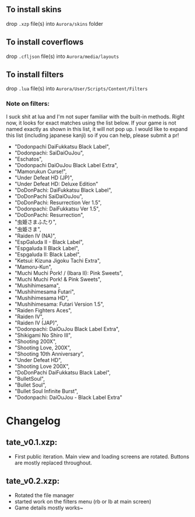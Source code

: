 ## To install skins
drop `.xzp` file(s) into `Aurora/skins` folder

## To install coverflows
drop `.cfljson`  file(s) into `Aurora/media/layouts`

## To install filters
drop `.lua` file(s) into `Aurora/User/Scripts/Content/Filters`

### Note on filters:
I suck shit at lua and I'm not super familiar with the built-in methods. Right now, it looks for exact matches using the list below. If your game is not named exactly as shown in this list, it will not pop up. I would like to expand this list (including japanese kanji) so if you can help, please submit a pr!

- "Dodonpachi DaiFukkatsu Black Label", 
- "Dodonpachi: SaiDaiOuJou", 
- "Eschatos",
- "Dodonpachi DaiOuJou Black Label Extra", 
- "Mamorukun Curse!", 
- "Under Defeat HD (JP)", 
- "Under Defeat HD: Deluxe Edition"
- "DoDonPachi: DaiFukkatsu Black Label", 
- "DoDonPachi SaiDaiOuJou",
- "DoDonPachi: Resurrection Ver 1.5", 
- "Dodonpachi: DaiFukkatsu Ver 1.5",
- "DoDonPachi: Resurrection", 
- "虫姫さまふたり", 
- "虫姫さま", 
- "Raiden IV (NA)",
- "EspGaluda II - Black Label", 
- "Espgaluda II Black Label", 
- "Espgaluda II: Black Label",
- "Ketsui: Kizuna Jigoku Tachi Extra", 
- "Mamoru-Kun", 
- "Muchi Muchi Pork! / (Ibara II): Pink Sweets",
- "Muchi Muchi Pork! & Pink Sweets", 
- "Mushihimesama", 
- "Mushihimesama Futari",
- "Mushihimesama HD", 
- "Mushihimesama: Futari Version 1.5", 
- "Raiden Fighters Aces", 
- "Raiden IV",
- "Raiden IV (JAP)", 
- "Dodonpachi: DaiOuJou Black Label Extra",
- "Shikigami No Shiro III", 
- "Shooting 200X", 
- "Shooting Love, 200X", 
- "Shooting 10th Anniversary",
- "Under Defeat HD", 
- "Shooting Love 200X", 
- "DoDonPachi DaiFukkatsu Black Label",
- "BulletSoul", 
- "Bullet Soul", 
- "Bullet Soul Infinite Burst", 
- "Dodonpachi: DaiOuJou - Black Label Extra"

# Changelog

## tate_v0.1.xzp:
- First public iteration. Main view and loading screens are rotated. Buttons are mostly replaced throughout.

## tate_v0.2.xzp:
- Rotated the file manager
- started work on the filters menu (rb or lb at main screen)
- Game details mostly works~